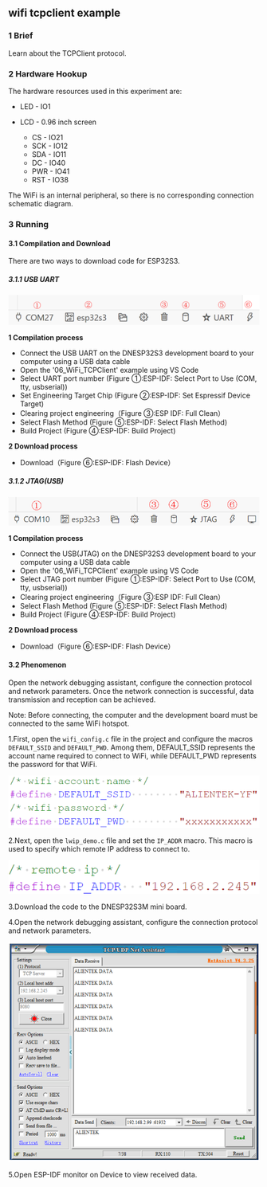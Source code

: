 ## wifi tcpclient example

### 1 Brief

Learn about the TCPClient protocol.

### 2 Hardware Hookup

The hardware resources used in this experiment are:

- LED - IO1

- LCD - 0.96 inch screen
  - CS - IO21
  - SCK - IO12
  - SDA - IO11
  - DC - IO40
  - PWR - IO41
  - RST - IO38


The WiFi is an internal peripheral, so there is no corresponding connection schematic diagram.

### 3 Running

#### 3.1 Compilation and Download

There are two ways to download code for ESP32S3.

##### 3.1.1 USB UART

![](../../../../1_docs/3_figures/examples/led/compilation(UART).png)

**1 Compilation process**

- Connect the USB UART on the DNESP32S3 development board to your computer using a USB data cable
- Open the '06_WiFi_TCPClient' example using VS Code
- Select UART port number (Figure ①:ESP-IDF: Select Port to Use (COM, tty, usbserial))
- Set Engineering Target Chip (Figure ②:ESP-IDF: Set Espressif Device Target)
- Clearing project engineering（Figure ③:ESP IDF: Full Clean）
- Select Flash Method (Figure ⑤:ESP-IDF: Select Flash Method)
- Build Project (Figure ④:ESP-IDF: Build Project)

**2 Download process**

- Download（Figure ⑥:ESP-IDF: Flash Device）

##### 3.1.2 JTAG(USB)

![](../../../../1_docs/3_figures/examples/led/compilation(JTAG).png)

**1 Compilation process**

- Connect the USB(JTAG) on the DNESP32S3 development board to your computer using a USB data cable
- Open the '06_WiFi_TCPClient' example using VS Code
- Select JTAG port number (Figure ①:ESP-IDF: Select Port to Use (COM, tty, usbserial))
- Clearing project engineering（Figure ③:ESP IDF: Full Clean）
- Select Flash Method (Figure ⑤:ESP-IDF: Select Flash Method)
- Build Project (Figure ④:ESP-IDF: Build Project)

**2 Download process**

- Download（Figure ⑥:ESP-IDF: Flash Device）

#### 3.2 Phenomenon

Open the network debugging assistant, configure the connection protocol and network parameters. Once the network connection is successful, data transmission and reception can be achieved.

Note: Before connecting, the computer and the development board must be connected to the same WiFi hotspot.

1.First, open the `wifi_config.c` file in the project and configure the macros `DEFAULT_SSID` and `DEFAULT_PWD`. Among them, DEFAULT_SSID represents the account name required to connect to WiFi, while DEFAULT_PWD represents the password for that WiFi.

![](../../../../1_docs/3_figures/examples/wifi_udp/02_wifi_connet.png)

2.Next, open the `lwip_demo.c` file and set the `IP_ADDR` macro. This macro is used to specify which remote IP address to connect to.

![](../../../../1_docs/3_figures/examples/wifi_udp/03_remote_ip.png)

3.Download the code to the DNESP32S3M mini board.

4.Open the network debugging assistant, configure the connection protocol and network parameters. 

![](../../../../1_docs/3_figures/examples/wifi_tcpclient/02_tcpclient_connect.png)

5.Open ESP-IDF monitor on Device to view received data.

































